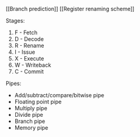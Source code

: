 [[Branch prediction]]
[[Register renaming scheme]]

Stages:
1. F - Fetch
2. D - Decode
3. R - Rename
4. I - Issue
5. X - Execute
6. W - Writeback
7. C - Commit

Pipes:
- Add/subtract/compare/bitwise pipe
- Floating point pipe
- Multiply pipe
- Divide pipe
- Branch pipe
- Memory pipe
